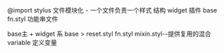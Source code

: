 @import stylus 文件模块化 - 一个文件负责一个样式
结构 widget 插件 base
fn.styl 功能串文件 

base主 + widget 系
base > reset.styl 
       fn.styl
       mixin.styl--提供复用的混合  
       variable 定义变量